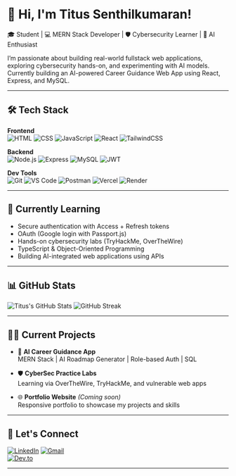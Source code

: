 # 👋 Hi, I'm Titus Senthilkumaran!

🎓 Student | 💻 MERN Stack Developer | 🛡️ Cybersecurity Learner | 🤖 AI Enthusiast

I’m passionate about building real-world fullstack web applications, exploring cybersecurity hands-on, and experimenting with AI models.  
Currently building an AI-powered Career Guidance Web App using React, Express, and MySQL.

---

## 🛠️ Tech Stack

**Frontend**  
![HTML](https://img.shields.io/badge/-HTML5-E34F26?logo=html5&logoColor=white)
![CSS](https://img.shields.io/badge/-CSS3-1572B6?logo=css3)
![JavaScript](https://img.shields.io/badge/-JavaScript-F7DF1E?logo=javascript&logoColor=black)
![React](https://img.shields.io/badge/-React-61DAFB?logo=react)
![TailwindCSS](https://img.shields.io/badge/-TailwindCSS-38B2AC?logo=tailwindcss)

**Backend**  
![Node.js](https://img.shields.io/badge/-Node.js-339933?logo=node.js)
![Express](https://img.shields.io/badge/-Express.js-000000?logo=express)
![MySQL](https://img.shields.io/badge/-MySQL-4479A1?logo=mysql)
![JWT](https://img.shields.io/badge/-JWT-black?logo=jsonwebtokens&logoColor=white)

**Dev Tools**  
![Git](https://img.shields.io/badge/-Git-F05032?logo=git)
![VS Code](https://img.shields.io/badge/-VSCode-007ACC?logo=visualstudiocode)
![Postman](https://img.shields.io/badge/-Postman-FF6C37?logo=postman)
![Vercel](https://img.shields.io/badge/-Vercel-000000?logo=vercel)
![Render](https://img.shields.io/badge/-Render-46E3B7?logo=render)

---

## 🌱 Currently Learning

- Secure authentication with Access + Refresh tokens
- OAuth (Google login with Passport.js)
- Hands-on cybersecurity labs (TryHackMe, OverTheWire)
- TypeScript & Object-Oriented Programming
- Building AI-integrated web applications using APIs

---

## 📊 GitHub Stats

![Titus's GitHub Stats](https://github-readme-stats.vercel.app/api?username=MR-Titus02&show_icons=true&theme=radical)
![GitHub Streak](https://streak-stats.demolab.com?user=MR-Titus02&theme=radical)

---

## 🧑‍💻 Current Projects

- 🎯 **AI Career Guidance App**  
  MERN Stack | AI Roadmap Generator | Role-based Auth | SQL

- 🛡️ **CyberSec Practice Labs**  
  Learning via OverTheWire, TryHackMe, and vulnerable web apps

- 🌐 **Portfolio Website** *(Coming soon)*  
  Responsive portfolio to showcase my projects and skills

---

## 🤝 Let's Connect

[![LinkedIn]([https://img.shields.io/badge/-LinkedIn-blue?logo=linkedin&logoColor=white)](https://linkedin.com/in/your-link](https://www.linkedin.com/in/titus-senthilkumaran/))  
[![Gmail](https://img.shields.io/badge/-Gmail-D14836?logo=gmail&logoColor=white)](mailto:titusroxsan@gmail.com)  
[![Dev.to](https://img.shields.io/badge/-Dev.to-000000?logo=dev.to&logoColor=white)](https://dev.to/your-profile)

---


